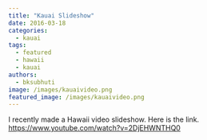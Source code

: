 ```yaml
---
title: "Kauai Slideshow"
date: 2016-03-18
categories: 
  - kauai
tags: 
  - featured
  - hawaii
  - kauai
authors: 
  - bksubhuti
image: /images/kauaivideo.png
featured_image: /images/kauaivideo.png
---
```


I recently made a Hawaii video slideshow. Here is the link. https://www.youtube.com/watch?v=2DjEHWNTHQ0